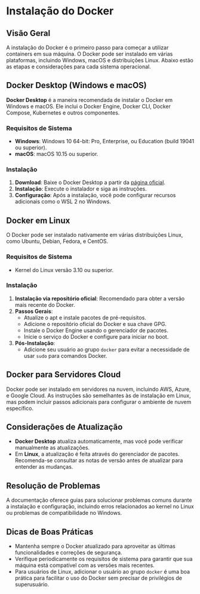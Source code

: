 
# Instalação do Docker

## Visão Geral
A instalação do Docker é o primeiro passo para começar a utilizar containers em sua máquina. O Docker pode ser instalado em várias plataformas, incluindo Windows, macOS e distribuições Linux. Abaixo estão as etapas e considerações para cada sistema operacional.

## Docker Desktop (Windows e macOS)
**Docker Desktop** é a maneira recomendada de instalar o Docker em Windows e macOS. Ele inclui o Docker Engine, Docker CLI, Docker Compose, Kubernetes e outros componentes.

### Requisitos de Sistema
- **Windows**: Windows 10 64-bit: Pro, Enterprise, ou Education (build 19041 ou superior).
- **macOS**: macOS 10.15 ou superior.

### Instalação
1. **Download**: Baixe o Docker Desktop a partir da [página oficial](https://www.docker.com/products/docker-desktop).
2. **Instalação**: Execute o instalador e siga as instruções.
3. **Configuração**: Após a instalação, você pode configurar recursos adicionais como o WSL 2 no Windows.

## Docker em Linux
O Docker pode ser instalado nativamente em várias distribuições Linux, como Ubuntu, Debian, Fedora, e CentOS.

### Requisitos de Sistema
- Kernel do Linux versão 3.10 ou superior.

### Instalação
1. **Instalação via repositório oficial**: Recomendado para obter a versão mais recente do Docker.
2. **Passos Gerais**:
    - Atualize o apt e instale pacotes de pré-requisitos.
    - Adicione o repositório oficial do Docker e sua chave GPG.
    - Instale o Docker Engine usando o gerenciador de pacotes.
    - Inicie o serviço do Docker e configure para iniciar no boot.
3. **Pós-Instalação**:
    - Adicione seu usuário ao grupo `docker` para evitar a necessidade de usar `sudo` para comandos Docker.

## Docker para Servidores Cloud
Docker pode ser instalado em servidores na nuvem, incluindo AWS, Azure, e Google Cloud. As instruções são semelhantes às de instalação em Linux, mas podem incluir passos adicionais para configurar o ambiente de nuvem específico.

## Considerações de Atualização
- **Docker Desktop** atualiza automaticamente, mas você pode verificar manualmente as atualizações.
- Em **Linux**, a atualização é feita através do gerenciador de pacotes. Recomenda-se consultar as notas de versão antes de atualizar para entender as mudanças.

## Resolução de Problemas
A documentação oferece guias para solucionar problemas comuns durante a instalação e configuração, incluindo erros relacionados ao kernel no Linux ou problemas de compatibilidade no Windows.

## Dicas de Boas Práticas
- Mantenha sempre o Docker atualizado para aproveitar as últimas funcionalidades e correções de segurança.
- Verifique periodicamente os requisitos de sistema para garantir que sua máquina está compatível com as versões mais recentes.
- Para usuários de Linux, adicionar o usuário ao grupo `docker` é uma boa prática para facilitar o uso do Docker sem precisar de privilégios de superusuário.
